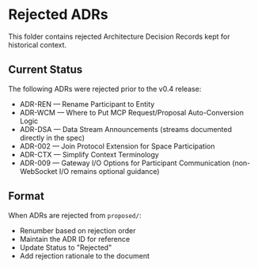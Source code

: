 # Rejected ADRs

This folder contains rejected Architecture Decision Records kept for historical context.

## Current Status

The following ADRs were rejected prior to the v0.4 release:
- ADR-REN — Rename Participant to Entity
- ADR-WCM — Where to Put MCP Request/Proposal Auto-Conversion Logic
- ADR-DSA — Data Stream Announcements (streams documented directly in the spec)
- ADR-002 — Join Protocol Extension for Space Participation
- ADR-CTX — Simplify Context Terminology
- ADR-009 — Gateway I/O Options for Participant Communication (non-WebSocket I/O remains optional guidance)

## Format

When ADRs are rejected from `proposed/`:
- Renumber based on rejection order
- Maintain the ADR ID for reference
- Update Status to "Rejected"
- Add rejection rationale to the document
